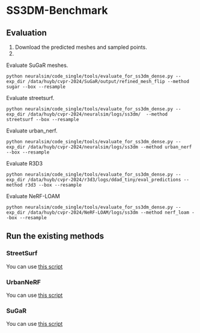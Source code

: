 # SS3DM-Benchmark

## Evaluation
1. Download the predicted meshes and sampled points.
2. 


Evaluate SuGaR meshes.
```
python neuralsim/code_single/tools/evaluate_for_ss3dm_dense.py --exp_dir /data/huyb/cvpr-2024/SuGaR/output/refined_mesh_flip --method sugar --box --resample
```
Evaluate streetsurf.
```
python neuralsim/code_single/tools/evaluate_for_ss3dm_dense.py --exp_dir /data/huyb/cvpr-2024/neuralsim/logs/ss3dm/  --method streetsurf --box --resample
```
Evaluate urban_nerf.
```
python neuralsim/code_single/tools/evaluate_for_ss3dm_dense.py --exp_dir /data/huyb/cvpr-2024/neuralsim/logs/ss3dm --method urban_nerf --box --resample
```
Evaluate R3D3
```
python neuralsim/code_single/tools/evaluate_for_ss3dm_dense.py --exp_dir /data/huyb/cvpr-2024/r3d3/logs/ddad_tiny/eval_predictions --method r3d3 --box --resample
```
Evaluate NeRF-LOAM
```
python neuralsim/code_single/tools/evaluate_for_ss3dm_dense.py --exp_dir /data/huyb/cvpr-2024/NeRF-LOAM/logs/ss3dm --method nerf_loam --box --resample
```

## Run the existing methods

### StreetSurf

You can use [this script](neuralsim/code_single/tools/train_for_ss3dm.py)

### UrbanNeRF

You can use [this script](neuralsim/code_single/tools/train_for_ss3dm_urban_nerf.py)

### SuGaR

You can use [this script](SuGaR/train_ss3dm.py)